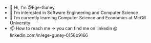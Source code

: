 - 👋 Hi, I’m @Ege-Guney
- 👀 I’m interested in Software Engineering and Computer Science
- 🌱 I’m currently learning Computer Science and Economics at McGill University
- 📫 How to reach me -> you can find me on linkedin @ linkedin.com/in/ege-guney-0158b9166

<!---
Ege-Guney/Ege-Guney is a ✨ special ✨ repository because its `README.md` (this file) appears on your GitHub profile.
You can click the Preview link to take a look at your changes.
--->
